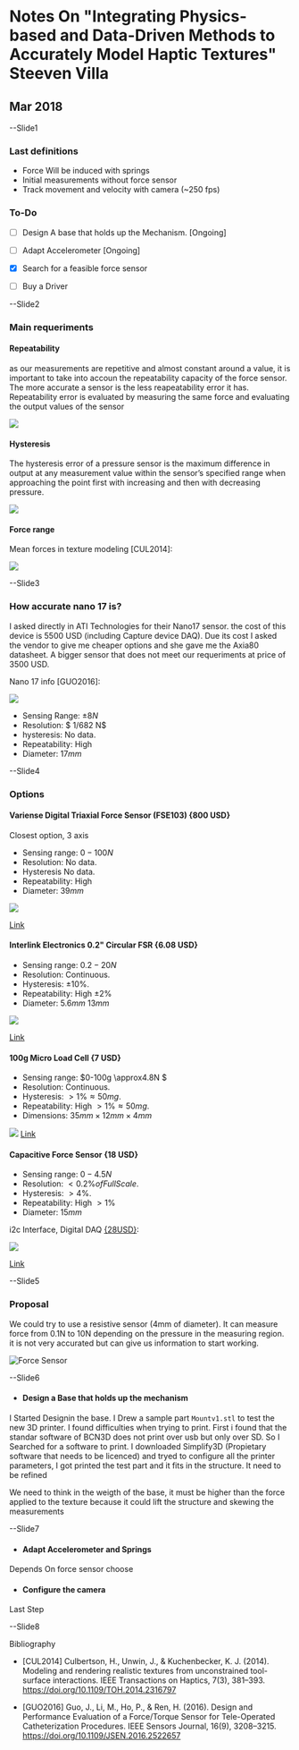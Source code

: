 # Notes On "Integrating Physics-based and Data-Driven Methods to Accurately Model Haptic Textures"  Steeven Villa


## Mar 2018

--Slide1

### Last definitions

- Force Will be induced with springs
- Initial measurements without force sensor
- Track movement and velocity with camera (~250 fps)

### To-Do

* [ ] Design A base that holds up the Mechanism. [Ongoing]
* [ ] Adapt Accelerometer [Ongoing]
* [x] Search for a feasible force sensor
* [ ] Buy a Driver


--Slide2

### Main requeriments

#### Repeatability

as our measurements are repetitive and almost constant around a value, it is important to take into accoun the repeatability capacity of the force sensor. The more accurate a sensor is the less reapeatability error it has.
Repeatability error is evaluated by measuring the same force and evaluating the output values of the sensor

![](2018-03-05-00-20-16.png)

#### Hysteresis

The hysteresis error of a pressure sensor is the maximum difference in output at any measurement value within the sensor’s specified range when approaching the point first with increasing and then with decreasing pressure.

![](2018-03-05-01-41-42.png)

#### Force range

Mean forces in texture modeling [CUL2014]:

![](2018-03-04-23-04-40.png)

--Slide3

### How accurate nano 17 is?
I asked directly in ATI Technologies for their Nano17 sensor. the cost of this device is 5500 USD (including Capture device DAQ). Due its cost I asked the vendor to give me cheaper options and she gave me the Axia80 datasheet. A bigger sensor that does not meet our requeriments at price of 3500 USD.

Nano 17 info [GUO2016]:

![](2018-03-05-00-26-34.png)

- Sensing Range: $\pm 8 N$
- Resolution: $ 1/682 N$
- hysteresis: No data.
- Repeatability: High
- Diameter: $17 mm$

--Slide4

### Options
#### Variense Digital Triaxial Force Sensor (FSE103) \{800 USD}

Closest option, 3 axis

- Sensing range: $0-100 N$
- Resolution: No data.
- Hysteresis No data.
- Repeatability: High
- Diameter: $39 mm$

![](2018-03-05-03-03-39.png)

[Link](https://www.robotshop.com/en/variense-digital-triaxial-force-sensor-fse103.html)

#### Interlink Electronics 0.2" Circular FSR \{6.08 USD}

- Sensing range: $0.2-20 N$
- Resolution: Continuous.
- Hysteresis: $\pm 10\%$.
- Repeatability: High $\pm 2\%$
- Diameter: $5.6 mm$ $13 mm$

![](2018-03-05-03-13-52.png)

[Link](https://www.robotshop.com/en/interlink-electronics-circular-fsr-short-34-00004.html)

#### 100g Micro Load Cell \{7 USD}

- Sensing range: $0-100g \approx4.8N $
- Resolution: Continuous.
- Hysteresis: $>1\% \approx 50mg$.
- Repeatability: High $>1\% \approx 50mg$.
- Dimensions: $35mm \times12mm \times4mm$

![](2018-03-05-03-20-39.png)
[Link](https://www.robotshop.com/en/100g-micro-load-cell.html)

#### Capacitive Force Sensor \{18 USD}

- Sensing range: $0-4.5 N$
- Resolution: $< 0.2\% of Full Scale$.
- Hysteresis: $>4\%$.
- Repeatability: High $>1\%$
- Diameter: $15 mm$

i2c Interface, Digital DAQ
[{28USD}](https://www.robotshop.com/en/capacitive-force-sensor-electronics-daq-analog-i2c-output.html):

![](2018-03-05-03-29-14.png)

[Link](https://www.robotshop.com/en/capacitive-force-sensor-15-mm-45-n-1-lbs.html)

--Slide5

### Proposal

We could try to use a resistive sensor (4mm of diameter). It can measure force from 0.1N to 10N depending on the pressure in the measuring region. it is not very accurated but can give us information to start working.

 ![Force Sensor](2018-03-04-21-10-28.png)

--Slide6

- #### Design a Base that holds up the mechanism

I Started Designin the base. I Drew a sample part ```Mountv1.stl``` to test the new 3D printer. I found difficulties when trying to print. First i found that the standar software of BCN3D does not print over usb but only over SD. So I Searched for a software to print. I downloaded Simplify3D (Propietary software that needs to be licenced) and tryed to configure all the printer parameters, I got printed the test part and it fits in the structure. It need to be refined

We need to think in the weigth of the base, it must be higher than the force applied to the texture because it could lift the structure and skewing the measurements

--Slide7

- #### Adapt Accelerometer and Springs

Depends On force sensor choose

- #### Configure the camera

Last Step

--Slide8

Bibliography

* [CUL2014] Culbertson, H., Unwin, J., & Kuchenbecker, K. J. (2014). Modeling and rendering realistic textures from unconstrained tool-surface interactions. IEEE Transactions on Haptics, 7(3), 381–393. https://doi.org/10.1109/TOH.2014.2316797

* [GUO2016] Guo, J., Li, M., Ho, P., & Ren, H. (2016). Design and Performance Evaluation of a Force/Torque Sensor for Tele-Operated Catheterization Procedures. IEEE Sensors Journal, 16(9), 3208–3215. https://doi.org/10.1109/JSEN.2016.2522657